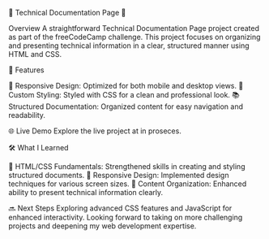 📝 Technical Documentation Page 🌟

Overview
A straightforward Technical Documentation Page project created as part of the freeCodeCamp challenge. This project focuses on organizing and presenting technical information in a clear, structured manner using HTML and CSS.

🚀 Features

📱 Responsive Design: Optimized for both mobile and desktop views.
🎨 Custom Styling: Styled with CSS for a clean and professional look.
📚 Structured Documentation: Organized content for easy navigation and readability.

🌐 Live Demo
Explore the live project at in proseces.

🛠️ What I Learned

📜 HTML/CSS Fundamentals: Strengthened skills in creating and styling structured documents.
🔧 Responsive Design: Implemented design techniques for various screen sizes.
📖 Content Organization: Enhanced ability to present technical information clearly.

🔜 Next Steps
Exploring advanced CSS features and JavaScript for enhanced interactivity. Looking forward to taking on more challenging projects and deepening my web development expertise.
